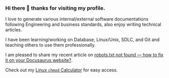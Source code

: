 ### Hi there 👋 thanks for visiting my profile.

I love to generate various internal/external software documentations following Engineering and business standards, also enjoy writing technical articles.

I have been learning/working on Database, Linux/Unix, SDLC, and Git and teaching others to use them professionally. 

I am pleased to share my recent article on [robots.txt not found — how to fix it on your Docusaurus website?](https://divya-bhushan.medium.com/where-to-place-the-robots-txt-file-in-your-docusaurus-website-45d18e40e285).

Check out my [Linux `chmod` Calculator](https://divyabhushan.github.io/my-app/) for easy access.

<!--
**divyabhushan/divyabhushan** is a ✨ _special_ ✨ repository because its `README.md` (this file) appears on your GitHub profile.

Here are some ideas to get you started:

- 🔭 I’m currently working on ...
- 🌱 I’m currently learning ...
- 👯 I’m looking to collaborate on ...
- 🤔 I’m looking for help with ...
- 💬 Ask me about ...
- 📫 How to reach me: ...
- 😄 Pronouns: ...
- ⚡ Fun fact: ...
-->
